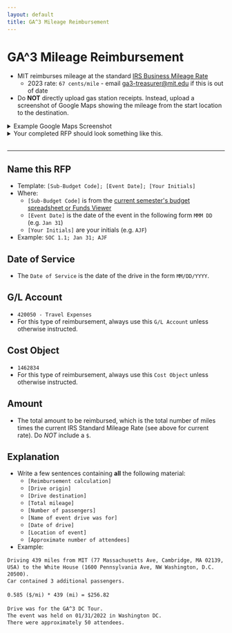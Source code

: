 ```yaml
---
layout: default
title: GA^3 Mileage Reimbursement
---
```


# GA^3 Mileage Reimbursement
* MIT reimburses mileage at the standard [IRS Business Mileage Rate](https://www.irs.gov/newsroom/irs-issues-standard-mileage-rates-for-2023-business-use-increases-3-cents-per-mile)
    * 2023 rate: `67 cents/mile` - email [ga3-treasurer@mit.edu](mailo:ga3-treasurer@mit.edu) if this is out of date
* Do **NOT** directly upload gas station receipts. Instead, upload a screenshot of Google Maps showing the mileage from the start location to the destination.

<details>
<summary>Example Google Maps Screenshot</summary>
<img src="imgs/mileage-screenshot.png">
</details>

<details>
<summary>Your completed RFP should look something like this.</summary>
<img src="imgs/ga3-meeting-rfp.png">
</details>
<br/>
<hr/>


## Name this RFP
* Template: `[Sub-Budget Code]; [Event Date]; [Your Initials]`
* Where:
    * `[Sub-Budget Code]` is from the [current semester's budget spreadsheet or Funds Viewer](./useful-links)
    * `[Event Date]` is the date of the event in the following form `MMM DD` (e.g. `Jan 31`)
    * `[Your Initials]` are your initials (e.g. `AJF`)
* Example: `SOC 1.1; Jan 31; AJF`



## Date of Service
* The `Date of Service` is the date of the drive in the form `MM/DD/YYYY`.



## G/L Account
* `420050 - Travel Expenses`
* For this type of reimbursement, always use this `G/L Account` unless otherwise instructed.



## Cost Object
* `1462834`
* For this type of reimbursement, always use this `Cost Object` unless otherwise instructed.



## Amount
* The total amount to be reimbursed, which is the total number of miles times the current IRS Standard Mileage Rate (see above for current rate). Do *NOT* include a `$`.



## Explanation
* Write a few sentences containing **all** the following material:
    * `[Reimbursement calculation]`
    * `[Drive origin]`
    * `[Drive destination]`
    * `[Total mileage]`
    * `[Number of passengers]`
    * `[Name of event drive was for]`
    * `[Date of drive]`
    * `[Location of event]`
    * `[Approximate number of attendees]`
* Example:

```
Driving 439 miles from MIT (77 Massachusetts Ave, Cambridge, MA 02139, USA) to the White House (1600 Pennsylvania Ave, NW Washington, D.C. 20500).
Car contained 3 additional passengers.

0.585 ($/mi) * 439 (mi) = $256.82

Drive was for the GA^3 DC Tour.
The event was held on 01/31/2022 in Washington DC.
There were approximately 50 attendees.
```
